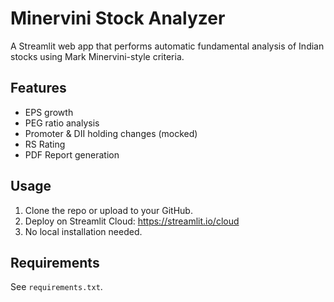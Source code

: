# Minervini Stock Analyzer

A Streamlit web app that performs automatic fundamental analysis of Indian stocks using Mark Minervini-style criteria.

## Features
- EPS growth
- PEG ratio analysis
- Promoter & DII holding changes (mocked)
- RS Rating
- PDF Report generation

## Usage
1. Clone the repo or upload to your GitHub.
2. Deploy on Streamlit Cloud: https://streamlit.io/cloud
3. No local installation needed.

## Requirements
See `requirements.txt`.

